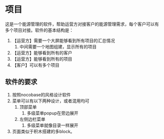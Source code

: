 # 项目

这是一个能源管理的软件，帮助运营方对接客户的能源管理需求，每个客户可以有多个项目对接。软件的基本结构是：

1. 【运营方】需要一个大屏能够看到所有项目的汇总情况
   1. 中间需要一个地图组建，显示所有的项目
2. 【运营方】能够看到所有的客户
3. 【运营方】能够看到所有的项目
4. 【客户】可以有多个项目

## 软件的要求

1. 按照nocobase的风格设计软件
2. 菜单可以有以下两种设计，或者混用均可
   1. 顶部菜单
      1. 多级菜单popup在旁边展开
   2. 左侧边栏菜单
      1. 多级菜单就像目录一样展开
3. 页面类似于积木搭建的多block。  